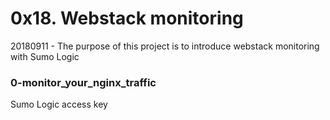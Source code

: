 # 0x18. Webstack monitoring 

20180911 - The purpose of this project is to introduce webstack monitoring with Sumo Logic

### 0-monitor_your_nginx_traffic
Sumo Logic access key
